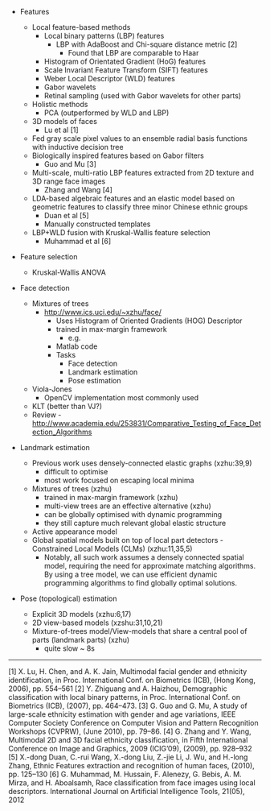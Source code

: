 ﻿* Features
   * Local feature-based methods
      * Local binary patterns (LBP) features
         * LBP with AdaBoost and Chi-square distance metric [2]
            * Found that LBP are comparable to Haar
      * Histogram of Orientated Gradient (HoG) features
      * Scale Invariant Feature Transform (SIFT) features
      * Weber Local Descriptor (WLD) features
      * Gabor wavelets
      * Retinal sampling (used with Gabor wavelets for other parts)
   * Holistic methods
      * PCA (outperformed by WLD and LBP)
   * 3D models of faces
      * Lu et al [1]
   * Fed  gray  scale  pixel  values  to  an  ensemble  radial basis  functions  with inductive  decision  tree
   * Biologically inspired features based on Gabor filters
      * Guo and Mu [3]
   * Multi-scale, multi-ratio LBP features extracted from 2D texture and 3D range face images
      * Zhang and Wang [4]
   * LDA-based algebraic features and an elastic model based on geometric features to classify three minor Chinese ethnic groups
      * Duan et al [5]
      * Manually constructed templates
   * LBP+WLD fusion with Kruskal-Wallis feature selection
      * Muhammad et al [6]
* Feature selection
   * Kruskal-Wallis ANOVA
* Face detection
   * Mixtures of trees
      * http://www.ics.uci.edu/~xzhu/face/
         * Uses Histogram of Oriented Gradients (HOG) Descriptor
         * trained in max-margin framework
            * e.g. 
         * Matlab code
         * Tasks
            * Face detection
            * Landmark estimation
            * Pose estimation
   * Viola-Jones
      * OpenCV implementation most commonly used
   * KLT (better than VJ?)
   * Review - http://www.academia.edu/253831/Comparative_Testing_of_Face_Detection_Algorithms


* Landmark estimation
   * Previous work uses densely-connected elastic graphs (xzhu:39,9)
      * difficult to optimise
      * most work focused on escaping local minima
   * Mixtures of trees (xzhu)
      * trained in max-margin framework (xzhu)
      * multi-view trees are an effective alternative (xzhu)
      * can be globally optimised with dynamic programming
      * they still capture much relevant global elastic structure
   * Active appearance model
   * Global spatial models built on top of local part detectors - Constrained Local Models (CLMs) (xzhu:11,35,5)
      * Notably, all such work assumes a densely connected spatial model, requiring the need for approximate matching algorithms. By using a tree model, we can use efficient dynamic programming algorithms to find globally optimal solutions.
* Pose (topological) estimation
   * Explicit 3D models (xzhu:6,17)
   * 2D view-based models (xzshu:31,10,21)
   * Mixture-of-trees model/View-models that share a central pool of parts (landmark parts) (xzhu)
      * quite slow ~ 8s




________________


[1] X. Lu, H. Chen, and A. K. Jain, Multimodal facial gender and ethnicity identification, in Proc. International Conf. on Biometrics (ICB), (Hong Kong, 2006), pp. 554–561
[2] Y. Zhiguang and A. Haizhou, Demographic classification with local binary patterns, in Proc. 
International Conf. on Biometrics (ICB), (2007), pp. 464–473.
[3] G. Guo and G. Mu, A study of large-scale ethnicity estimation with gender and age variations, IEEE Computer Society Conference on Computer Vision and Pattern Recognition Workshops (CVPRW), (June 2010), pp. 79–86.
[4] G.  Zhang  and  Y.  Wang,  Multimodal  2D  and  3D  facial  ethnicity  classification,  in
Fifth International Conference on Image and Graphics, 2009 (ICIG’09), (2009), pp. 928–932
[5] X.-dong  Duan,  C.-rui  Wang,  X.-dong  Liu,  Z.-jie  Li,  J.  Wu,  and  H.-long  Zhang, Ethnic Features extraction and recognition of human faces, (2010), pp. 125–130
[6] G. Muhammad, M. Hussain, F. Alenezy, G. Bebis, A. M. Mirza, and H. Aboalsamh, Race classification from face images using local descriptors. International Journal on Artificial Intelligence Tools, 21(05), 2012